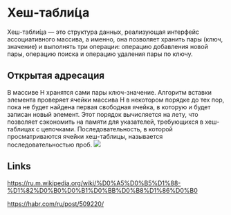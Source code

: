 # Хеш-табли́ца

Хеш-табли́ца — это структура данных, реализующая интерфейс ассоциативного массива, а именно, она позволяет хранить пары (ключ, значение) и выполнять три операции: операцию добавления новой пары, операцию поиска и операцию удаления пары по ключу.

## Открытая адресация

В массиве H хранятся сами пары ключ-значение. Алгоритм вставки элемента проверяет ячейки массива H в некотором порядке до тех пор, пока не будет найдена первая свободная ячейка, в которую и будет записан новый элемент. Этот порядок вычисляется на лету, что позволяет сэкономить на памяти для указателей, требующихся в хеш-таблицах с цепочками. Последовательность, в которой просматриваются ячейки хеш-таблицы, называется последовательностью проб.
![](https://upload.wikimedia.org/wikipedia/commons/thumb/b/bf/Hash_table_5_0_1_1_1_1_0_SP.svg/570px-Hash_table_5_0_1_1_1_1_0_SP.svg.png)

## Links
https://ru.m.wikipedia.org/wiki/%D0%A5%D0%B5%D1%88-%D1%82%D0%B0%D0%B1%D0%BB%D0%B8%D1%86%D0%B0

https://habr.com/ru/post/509220/
